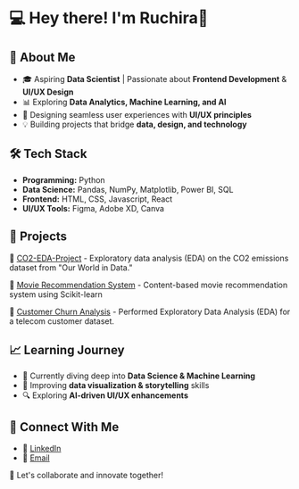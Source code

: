 # 💻 Hey there! I'm Ruchira👋  

## 🚀 About Me  
- 🎓 Aspiring **Data Scientist** | Passionate about **Frontend Development** & **UI/UX Design**  
- 📊 Exploring **Data Analytics, Machine Learning, and AI**  
- 🎨 Designing seamless user experiences with **UI/UX principles**  
- 💡 Building projects that bridge **data, design, and technology**  

## 🛠 Tech Stack  
- **Programming:** Python   
- **Data Science:** Pandas, NumPy, Matplotlib, Power BI, SQL  
- **Frontend:** HTML, CSS, Javascript, React 
- **UI/UX Tools:** Figma, Adobe XD, Canva  

## 📌 Projects  
🔹 [CO2-EDA-Project](#https://github.com/ruchiraaa04/CO2-EDA-Project.git) - Exploratory data analysis (EDA) on the CO2 emissions dataset from "Our World in Data."

🔹 [Movie Recommendation System](#https://github.com/ruchiraaa04/Movie-Recommendation-System.git) - Content-based movie recommendation system using Scikit-learn

🔹 [Customer Churn Analysis](#https://github.com/ruchiraaa04/Customer-Churn-Analysis.git) - Performed Exploratory Data Analysis (EDA) for a telecom customer dataset.
  

## 📈 Learning Journey  
- 📍 Currently diving deep into **Data Science & Machine Learning**  
- 🌱 Improving **data visualization & storytelling** skills  
- 🔍 Exploring **AI-driven UI/UX enhancements**  

## 🤝 Connect With Me  
- 💼 [LinkedIn](https://www.linkedin.com/in/ruchira-more/)    
- 📧 [Email](ruchiram0212@gmail.com)  

🚀 Let's collaborate and innovate together!  

